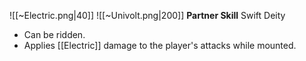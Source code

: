 
![[~Electric.png|40]]
![[~Univolt.png|200]]
**Partner Skill**
Swift Deity
- Can be ridden.
- Applies [[Electric]] damage to the player's attacks while mounted.